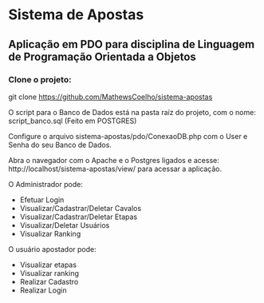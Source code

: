 # Sistema de Apostas

## Aplicação em PDO para disciplina de Linguagem de Programação Orientada a Objetos

### Clone o projeto:
git clone https://github.com/MathewsCoelho/sistema-apostas

O script para o Banco de Dados está na pasta raíz do projeto, com o nome: script_banco.sql (Feito em POSTGRES)

Configure o arquivo sistema-apostas/pdo/ConexaoDB.php com o User e Senha do seu Banco de Dados.

Abra o navegador com o Apache e o Postgres ligados e acesse: http://localhost/sistema-apostas/view/ para acessar a aplicação.


O Administrador pode:
- Efetuar Login
- Visualizar/Cadastrar/Deletar Cavalos
- Visualizar/Cadastrar/Deletar Etapas
- Visualizar/Deletar Usuários
- Visualizar Ranking

O usuário apostador pode:
- Visualizar etapas
- Visualizar ranking
- Realizar Cadastro
- Realizar Login
